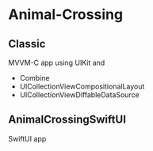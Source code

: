 # Animal-Crossing
## Classic 
MVVM-C app using UIKit and
- Combine
- UICollectionViewCompositionalLayout
- UICollectionViewDiffableDataSource

## AnimalCrossingSwiftUI
SwiftUI app

